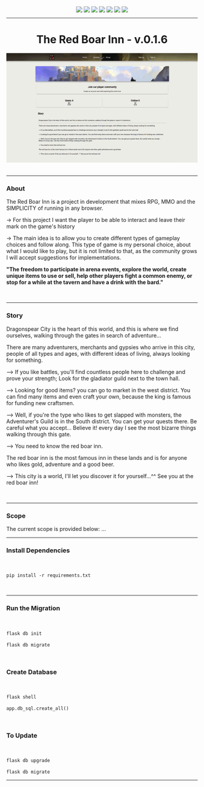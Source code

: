 <div align="center">
    <img align="center" src="https://img.shields.io/badge/Python-white?style=for-the-badge&logo=python&logoColor=yellow">
    <img align="center" src="https://img.shields.io/badge/Flask-white?style=for-the-badge&logo=flask&logoColor=black">    
    <img align="center" src="https://img.shields.io/badge/Javascript-white?style=for-the-badge&logo=javascript&logoColor=yellow">
    <img align="center" src="https://img.shields.io/badge/HTML5-white?style=for-the-badge&logo=html5&logoColor=orange">
    <img align="center" src="https://img.shields.io/badge/CSS3-white?style=for-the-badge&logo=css3&logoColor=blue">
    <img align="center" src="https://img.shields.io/badge/tailwindcss-white?style=for-the-badge&logo=tailwindcss&logoColor=blue">
    <img align="center" src="https://img.shields.io/badge/Mongodb-white?style=for-the-badge&logo=mongodb&logoColor=green">   
</div>

<hr>

<h1 align="center">The Red Boar Inn - v.0.1.6</h1>


<div align="center">
   <img src="src/video1.gif">
</div>

<br>
<hr>

### About
<p>The Red Boar Inn is a project in development that mixes RPG, MMO and the SIMPLICITY of running in any browser.</p>
<p> -> For this project I want the player to be able to interact and leave their mark on the game's history</p>
<p> -> The main idea is to allow you to create different types of gameplay choices and follow along.
This type of game is my personal choice, about what I would like to play, but it is not limited to that,
as the community grows I will accept suggestions for implementations.</p>

<p> <strong>"The freedom to participate in arena events, explore the world, create unique items to use or sell,
help other players fight a common enemy, or stop for a while at the tavern and have a drink with the bard."</strong></p>

<br>
<hr>

### Story
<p>Dragonspear City is the heart of this world, and this is where we find ourselves,
walking through the gates in search of adventure...</p>

<p>There are many adventurers, merchants and gypsies who arrive in this city, people of all types and ages,
with different ideas of living, always looking for something.</p>

<p> --> If you like battles, you'll find countless people here to challenge and prove your strength;
Look for the gladiator guild next to the town hall.</p>
<p> --> Looking for good items?
you can go to market in the west district.
You can find many items and even craft your own, because the king is famous for funding new craftsmen.</p>
<p> --> Well, if you're the type who likes to get slapped with monsters, the Adventurer's Guild is in the South district.
You can get your quests there.
Be careful what you accept...
Believe it! every day I see the most bizarre things walking through this gate.</p>

<p> --> You need to know the red boar inn.</p>
<p>The red boar inn is the most famous inn in these lands and is for anyone who likes gold, adventure and a good beer.</p>
<p> --> This city is a world, I'll let you discover it for yourself...^^
See you at the red boar inn!</p>

<br>
<hr>


### Scope

The current scope is provided below:
...

<hr>



### Install Dependencies
<br>

```
pip install -r requirements.txt
```

<br>
<hr>



### Run the Migration
<br>

```
flask db init
```

```
flask db migrate
```

<br>

### Create Database
<br>


```
flask shell
```

```
app.db_sql.create_all()
```

<br>

### To Update
<br>


```
flask db upgrade
```

```
flask db migrate
```

<hr>